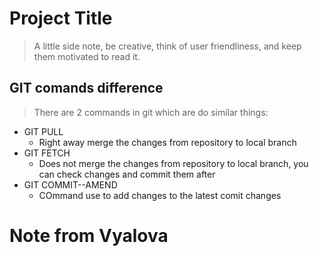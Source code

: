 # Project Title

> A little side note, be creative, think of user friendliness, and keep them motivated to read it.

## GIT comands difference

> There are 2 commands in git which are do similar things:

- GIT PULL
  - Right away merge the changes from repository to local branch
- GIT FETCH
  - Does not merge the changes from repository to local branch, you can check changes and commit them after
- GIT COMMIT--AMEND
  - COmmand use to add changes to the latest comit changes

# Note from Vyalova
